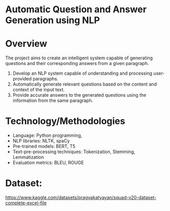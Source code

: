 # Automatic Question and Answer Generation using NLP

# Overview
The project aims to create an intelligent system capable of generating questions and their corresponding answers from a given paragraph. 
1.	Develop an NLP system capable of understanding and processing user-provided paragraphs.
2.	Automatically generate relevant questions based on the content and context of the input text.
3.	Provide accurate answers to the generated questions using the information from the same paragraph.

# Technology/Methodologies
- Language: Python programming, 
- NLP libraries: NLTK, spaCy
- Pre-trained models: BERT, T5
- Text-pre-processing techniques: Tokenization, Stemming, Lemmatization
- Evaluation metrics: BLEU, ROUGE
  
# Dataset:
https://www.kaggle.com/datasets/pragyakatyayan/squad-v20-dataset-complete-excel-file
